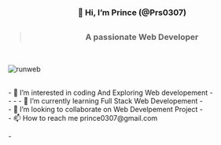   #            <h3 align="center">                     👋 Hi, I’m Prince (@Prs0307)</h3>
  >## <h3 align="center">A passionate Web Developer</h3>
  </br>

![runweb](https://user-images.githubusercontent.com/91106662/208357730-69ecd826-96af-4bef-ab8f-3121b88a1f9f.gif)


  </br>
- 👀 I’m interested in coding And Exploring Web developement
- </br>
- 
- 
- 🌱 I’m currently learning Full Stack Web Developement
- </br>
- 💞️ I’m looking to collaborate on Web Develpement Project
- </br>
- 📫 How to reach me prince0307@gmail.com

-</br>

<!---
Prs0307/Prs0307 is a ✨ special ✨ repository because its `README.md` (this file) appears on your GitHub profile.
You can click the Preview link to take a look at your changes.
--->
